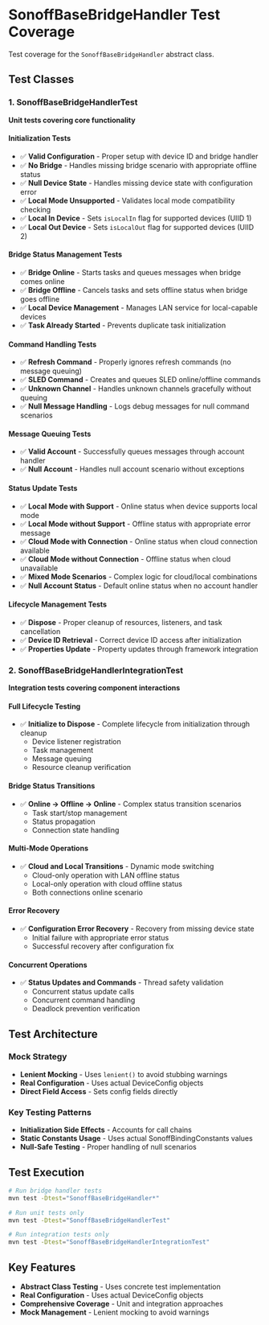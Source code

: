 # SonoffBaseBridgeHandler Test Coverage

Test coverage for the `SonoffBaseBridgeHandler` abstract class.

## Test Classes

### 1. SonoffBaseBridgeHandlerTest
**Unit tests covering core functionality**

#### Initialization Tests
- ✅ **Valid Configuration** - Proper setup with device ID and bridge handler
- ✅ **No Bridge** - Handles missing bridge scenario with appropriate offline status
- ✅ **Null Device State** - Handles missing device state with configuration error
- ✅ **Local Mode Unsupported** - Validates local mode compatibility checking
- ✅ **Local In Device** - Sets `isLocalIn` flag for supported devices (UIID 1)
- ✅ **Local Out Device** - Sets `isLocalOut` flag for supported devices (UIID 2)

#### Bridge Status Management Tests
- ✅ **Bridge Online** - Starts tasks and queues messages when bridge comes online
- ✅ **Bridge Offline** - Cancels tasks and sets offline status when bridge goes offline
- ✅ **Local Device Management** - Manages LAN service for local-capable devices
- ✅ **Task Already Started** - Prevents duplicate task initialization

#### Command Handling Tests
- ✅ **Refresh Command** - Properly ignores refresh commands (no message queuing)
- ✅ **SLED Command** - Creates and queues SLED online/offline commands
- ✅ **Unknown Channel** - Handles unknown channels gracefully without queuing
- ✅ **Null Message Handling** - Logs debug messages for null command scenarios

#### Message Queuing Tests
- ✅ **Valid Account** - Successfully queues messages through account handler
- ✅ **Null Account** - Handles null account scenario without exceptions

#### Status Update Tests
- ✅ **Local Mode with Support** - Online status when device supports local mode
- ✅ **Local Mode without Support** - Offline status with appropriate error message
- ✅ **Cloud Mode with Connection** - Online status when cloud connection available
- ✅ **Cloud Mode without Connection** - Offline status when cloud unavailable
- ✅ **Mixed Mode Scenarios** - Complex logic for cloud/local combinations
- ✅ **Null Account Status** - Default online status when no account handler

#### Lifecycle Management Tests
- ✅ **Dispose** - Proper cleanup of resources, listeners, and task cancellation
- ✅ **Device ID Retrieval** - Correct device ID access after initialization
- ✅ **Properties Update** - Property updates through framework integration

### 2. SonoffBaseBridgeHandlerIntegrationTest
**Integration tests covering component interactions**

#### Full Lifecycle Testing
- ✅ **Initialize to Dispose** - Complete lifecycle from initialization through cleanup
  - Device listener registration
  - Task management
  - Message queuing
  - Resource cleanup verification

#### Bridge Status Transitions
- ✅ **Online → Offline → Online** - Complex status transition scenarios
  - Task start/stop management
  - Status propagation
  - Connection state handling

#### Multi-Mode Operations
- ✅ **Cloud and Local Transitions** - Dynamic mode switching
  - Cloud-only operation with LAN offline status
  - Local-only operation with cloud offline status
  - Both connections online scenario

#### Error Recovery
- ✅ **Configuration Error Recovery** - Recovery from missing device state
  - Initial failure with appropriate error status
  - Successful recovery after configuration fix

#### Concurrent Operations
- ✅ **Status Updates and Commands** - Thread safety validation
  - Concurrent status update calls
  - Concurrent command handling
  - Deadlock prevention verification

## Test Architecture

### Mock Strategy
- **Lenient Mocking** - Uses `lenient()` to avoid stubbing warnings
- **Real Configuration** - Uses actual DeviceConfig objects
- **Direct Field Access** - Sets config fields directly

### Key Testing Patterns
- **Initialization Side Effects** - Accounts for call chains
- **Static Constants Usage** - Uses actual SonoffBindingConstants values
- **Null-Safe Testing** - Proper handling of null scenarios

## Test Execution

```bash
# Run bridge handler tests
mvn test -Dtest="SonoffBaseBridgeHandler*"

# Run unit tests only
mvn test -Dtest="SonoffBaseBridgeHandlerTest"

# Run integration tests only
mvn test -Dtest="SonoffBaseBridgeHandlerIntegrationTest"
```

## Key Features

- **Abstract Class Testing** - Uses concrete test implementation
- **Real Configuration** - Uses actual DeviceConfig objects
- **Comprehensive Coverage** - Unit and integration approaches
- **Mock Management** - Lenient mocking to avoid warnings